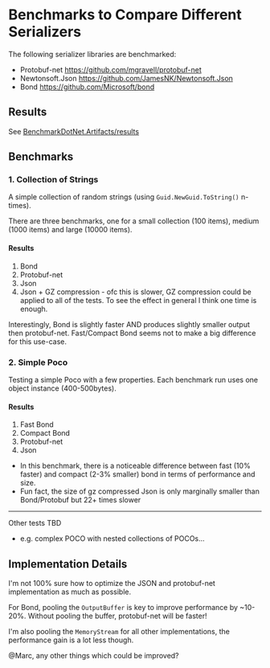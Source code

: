 # Benchmarks to Compare Different Serializers

The following serializer libraries are benchmarked:

* Protobuf-net https://github.com/mgravell/protobuf-net
* Newtonsoft.Json https://github.com/JamesNK/Newtonsoft.Json
* Bond https://github.com/Microsoft/bond

## Results

See [BenchmarkDotNet.Artifacts/results](https://github.com/MichaCo/SerializationBenchmarks/tree/master/src/BenchmarkRunner/BenchmarkDotNet.Artifacts/results)

## Benchmarks

### 1. Collection of Strings
A simple collection of random strings (using `Guid.NewGuid.ToString()` n-times).

There are three benchmarks, one for a small collection (100 items), medium (1000 items) and large (10000 items).

#### Results
1. Bond
2. Protobuf-net
3. Json
4. Json + GZ compression - ofc this is slower, GZ compression could be applied to all of the tests. To see the effect in general I think one time is enough.

Interestingly, Bond is slightly faster AND produces slightly smaller output then protobuf-net. Fast/Compact Bond seems not to make a big difference for this use-case.

### 2. Simple Poco
Testing a simple Poco with a few properties. Each benchmark run uses one object instance (400-500bytes).

#### Results
1. Fast Bond
2. Compact Bond
3. Protobuf-net
4. Json

* In this benchmark, there is a noticeable difference between fast (10% faster) and compact (2-3% smaller) bond in terms of performance and size.
* Fun fact, the size of gz compressed Json is only marginally smaller than Bond/Protobuf but 22+ times slower

---

Other tests TBD

* e.g. complex POCO with nested collections of POCOs...

## Implementation Details

I'm not 100% sure how to optimize the JSON and protobuf-net implementation as much as possible. 

For Bond, pooling the `OutputBuffer` is key to improve performance by ~10-20%. Without pooling the buffer, protobuf-net will be faster!

I'm also pooling the `MemoryStream` for all other implementations, the performance gain is a lot less though.

@Marc, any other things which could be improved?
